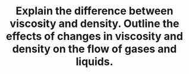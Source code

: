 ---
title: "Explain the difference between viscosity and density. Outline the effects of changes in viscosity and density on the flow of gases and liquids."
entityType: SAQ
exam: PEX
college: ANZCA
year: 2006
sitting: B
question: 12
passRate: 47
EC_expectedDomains:
- "The second part of this question should have included discussion on how both viscosity and density effect laminar and turbulent flow."
- "The effects of viscosity on laminar flow, the Hagen- Poiseuille equation and the Reynold’s number were well described by most candidates."
EC_extraCredit:
- "Many more candidates were able to adequately define density than viscosity."
- "Few candidates noted that these are separate properties of gases and liquids and extra marks were awarded for noting that gases of similar viscosity may have differing densities e.g. helium and oxygen."
- "Extra marks were also awarded for describing the effects of temperature on the density and viscosity of gases and liquids."
EC_errorsCommon:
- "Common omissions were; comment on the effect of density on laminar flow, and comment on the effect of changing viscosity on turbulent flow."
- "A common mistake was to state that turbulent flow was directly (rather than inversely) related to density."
- "Many candidates gave detailed descriptions of the characteristics of laminar and turbulent flow that did not pertain to either viscosity or density and therefore did not attract any marks."
---